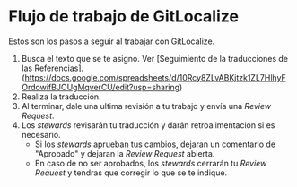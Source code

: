 # Flujo de trabajo de GitLocalize

Estos son los pasos a seguir al trabajar con GitLocalize.

1. Busca el texto que se te asigno. Ver [Seguimiento de la traducciones de las Referencias].(https://docs.google.com/spreadsheets/d/10Rcy8ZLvABKjtzk1ZL7HlhyFOrdowifBJOUgMqverCU/edit?usp=sharing)
2. Realiza la traducción.
3. Al terminar, dale una ultima revisión a tu trabajo y envía una _Review Request_.
4. Los _stewards_ revisarán tu traducción y darán retroalimentación si es necesario.
   - Si los _stewards_ aprueban tus cambios, dejaran un comentario de "Aprobado" y dejaran la _Review Request_ abierta.
   - En caso de no ser aprobados, los _stewards_ cerrarán tu _Review Request_ y tendras que corregir lo que se te indique.
